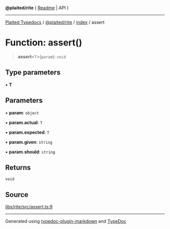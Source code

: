 **@plaited/rite** ( [Readme](../../README.md) \| API )

***

[Plaited Typedocs](../../../../modules.md) / [@plaited/rite](../../modules.md) / [index](../README.md) / assert

# Function: assert()

> **assert**\<`T`\>(`param`): `void`

## Type parameters

▪ **T**

## Parameters

▪ **param**: `object`

▪ **param.actual**: `T`

▪ **param.expected**: `T`

▪ **param.given**: `string`

▪ **param.should**: `string`

## Returns

`void`

## Source

[libs/rite/src/assert.ts:9](https://github.com/plaited/plaited/blob/317e868/libs/rite/src/assert.ts#L9)

***

Generated using [typedoc-plugin-markdown](https://www.npmjs.com/package/typedoc-plugin-markdown) and [TypeDoc](https://typedoc.org/)
